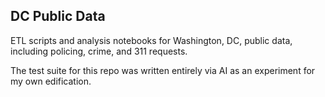  DC Public Data
 ---

 ETL scripts and analysis notebooks for Washington, DC, public data, including policing, crime, and 311 requests.

The test suite for this repo was written entirely via AI as an experiment for my own edification.